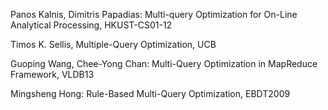 Panos Kalnis, Dimitris Papadias: Multi-query Optimization for On-Line Analytical Processing, HKUST-CS01-12

Timos K. Sellis, Multiple-Query Optimization, UCB

Guoping Wang, Chee-Yong Chan: Multi-Query Optimization in MapReduce Framework, VLDB13

Mingsheng Hong: Rule-Based Multi-Query Optimization, EBDT2009
